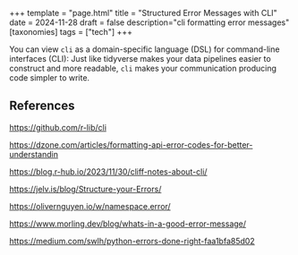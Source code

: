 +++
template = "page.html"
title = "Structured Error Messages with CLI"
date =  2024-11-28
draft = false
description="cli formatting error messages"
[taxonomies]
tags = ["tech"]
+++

You can view `cli` as a domain-specific language (DSL) for command-line interfaces (CLI): Just like tidyverse makes your data pipelines easier to construct and more readable, `cli` makes your communication producing code simpler to write.

<!-- more -->


## References

https://github.com/r-lib/cli

https://dzone.com/articles/formatting-api-error-codes-for-better-understandin

https://blog.r-hub.io/2023/11/30/cliff-notes-about-cli/

https://jelv.is/blog/Structure-your-Errors/

https://olivernguyen.io/w/namespace.error/

https://www.morling.dev/blog/whats-in-a-good-error-message/

https://medium.com/swlh/python-errors-done-right-faa1bfa85d02
